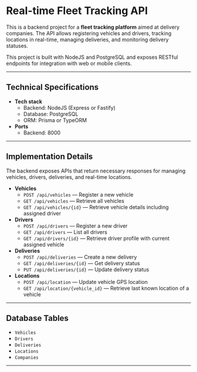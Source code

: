 # Real-time Fleet Tracking API

This is a backend project for a **fleet tracking platform** aimed at delivery companies. The API allows registering vehicles and drivers, tracking locations in real-time, managing deliveries, and monitoring delivery statuses.

This project is built with NodeJS and PostgreSQL and exposes RESTful endpoints for integration with web or mobile clients.

---

## Technical Specifications

- **Tech stack**
  - Backend: NodeJS (Express or Fastify)
  - Database: PostgreSQL
  - ORM: Prisma or TypeORM
- **Ports**
  - Backend: 8000

---

## Implementation Details

The backend exposes APIs that return necessary responses for managing vehicles, drivers, deliveries, and real-time locations.

- **Vehicles**
  - `POST /api/vehicles` — Register a new vehicle
  - `GET /api/vehicles` — Retrieve all vehicles
  - `GET /api/vehicles/{id}` — Retrieve vehicle details including assigned driver
- **Drivers**
  - `POST /api/drivers` — Register a new driver
  - `GET /api/drivers` — List all drivers
  - `GET /api/drivers/{id}` — Retrieve driver profile with current assigned vehicle
- **Deliveries**
  - `POST /api/deliveries` — Create a new delivery
  - `GET /api/deliveries/{id}` — Get delivery status
  - `PUT /api/deliveries/{id}` — Update delivery status
- **Locations**
  - `POST /api/location` — Update vehicle GPS location
  - `GET /api/location/{vehicle_id}` — Retrieve last known location of a vehicle

---

## Database Tables

- `Vehicles`
- `Drivers`
- `Deliveries`
- `Locations`
- `Companies`

---